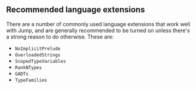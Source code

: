 ## Recommended language extensions

There are a number of commonly used language extensions that work well with
Jump, and are generally recommended to be turned on unless there's a strong
reason to do otherwise. These are:

* `NoImplicitPrelude`
* `OverloadedStrings`
* `ScopedTypeVariables`
* `RankNTypes`
* `GADTs`
* `TypeFamilies`
